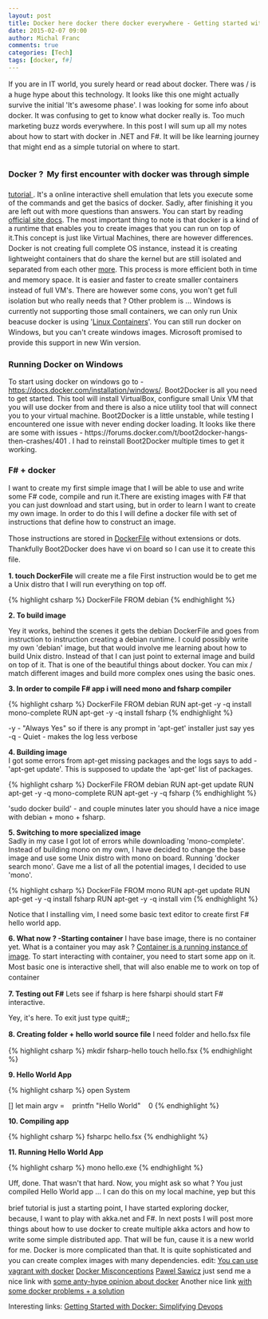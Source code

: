 ```yaml
---
layout: post
title: Docker here docker there docker everywhere - Getting started with docker in .NET with F#
date: 2015-02-07 09:00
author: Michal Franc
comments: true
categories: [Tech]
tags: [docker, f#]
---
```

<p><span style="line-height: 1.5;">If you are in IT world, you surely heard or read about docker. There was / is a huge hype about this technology. It looks like this one might actually survive the initial 'It's awesome phase'. I was looking for some info about docker. It was confusing to get to know what docker really is. Too much marketing buzz words everywhere. In this post I will sum up all my notes about how to start with docker in .NET and F#. It will be like learning journey that might end as a simple tutorial on where to start.</span></p>

<h3>Docker ?<span style="font-size: 1.5em; font-weight: 300; line-height: 1.5;"> </span> My first encounter with docker was through simple</h3>

<p><a href="https://www.docker.com/tryit">tutorial </a>. It's a online interactive shell emulation that lets you execute some of the commands and get the basics of docker. Sadly, after finishing it you are left out with more questions than answers. You can start by reading <a href="https://www.docker.com/whatisdocker/">official site docs</a>. The most important thing to note is that docker is a kind of a runtime that enables you to create images that you can run on top of it.<span style="line-height: 1.5;">This concept is just like Virtual Machines, there are however differences. Docker is not creating full complete OS instance, instead it is creating lightweight containers that do share the kernel but are still isolated and separated from each other </span><a style="line-height: 1.5;" href="http://stackoverflow.com/questions/16047306/how-is-docker-io-different-from-a-normal-virtual-machine">more</a><span style="line-height: 1.5;">. This process is more efficient both in time and memory space. It is easier and faster to create smaller containers instead of full VM's. There are however some cons, you won't get full isolation but who really needs that ? Other problem is ... Windows is currently not supporting those small containers, we can only run Unix beacuse docker is using '<a href="https://linuxcontainers.org/">Linux Containers</a>'. You can still run docker on Windows, but you can't create windows images. Microsoft promised to provide this support in new Win version.</span></p>

<h3>Running Docker on Windows</h3>

<p>To start using docker on windows go to - <a href="https://docs.docker.com/installation/windows">https://docs.docker.com/installation/windows/</a>. Boot2Docker is all you need to get started. This tool will install VirtualBox, configure small Unix VM that you will use docker from and there is also a nice utility tool that will connect you to your virtual machine. Boot2Docker is a little unstable, while testing I encountered one issue with never ending docker loading. It looks like there are some with issues - https://forums.docker.com/t/boot2docker-hangs-then-crashes/401 . I had to reinstall Boot2Docker multiple times to get it working.</p>

<h3>F# + docker</h3>

<p>I want to create my first simple image that I will be able to use and write some F# code, compile and run it.There are existing images with F# that you can just download and start using, but in order to learn I want to create my own image. In order to do this I will define a docker file with set of instructions that define how to construct an image.</p>

<p><span style="line-height: 1.5;">Those instructions are stored in </span><a style="line-height: 1.5;" href="https://docs.docker.com/reference/builder/">DockerFile</a><span style="line-height: 1.5;"> without extensions or dots. Thankfully Boot2Docker does have vi on board so I can use it to create this file.</span></p>

<p><strong>1&#46; touch DockerFile</strong> will create me a file First instruction would be to get me a Unix distro that I will run everything on top off.</p>


{% highlight csharp %}
DockerFile
FROM debian
{% endhighlight %}


<p><strong>2&#46; To build image</strong></p>

<p>Yey it works, behind the scenes it gets the debian DockerFile and goes from instruction to instruction creating a debian runtime. I could possibly write my own 'debian' image, but that would involve me learning about how to build Unix distro. Instead of that I can just point to external image and build on top of it. That is one of the beautiful things about docker. You can mix / match different images and build more complex ones using the basic ones.</p>

<p><strong>3&#46; In order to compile F# app i will need mono and fsharp compiler</strong></p>


{% highlight csharp %}
DockerFile
FROM debian
RUN apt-get -y -q install mono-complete
RUN apt-get -y -q install fsharp
{% endhighlight %}


<p>-y - "Always Yes" so if there is any prompt in 'apt-get' installer just say yes -q - Quiet - makes the log less verbose</p>

<p><strong>4&#46; Building image</strong><br />
I got some errors from apt-get missing packages and the logs says to add - 'apt-get update'. This is supposed to update the 'apt-get' list of packages.</p>


{% highlight csharp %}
DockerFile
FROM debian
RUN apt-get update
RUN apt-get -y -q mono-complete
RUN apt-get -y -q fsharp
{% endhighlight %}


<p>'sudo docker build' - and couple minutes later you should have a nice image with debian + mono + fsharp.</p>

<p><strong>5&#46; Switching to more specialized image</strong><br />
Sadly in my case I got lot of errors while downloading 'mono-complete'. Instead of building mono on my own, I have decided to change the base image and use some Unix distro with mono on board. Running 'docker search mono'. Gave me a list of all the potential images, I decided to use 'mono'.</p>


{% highlight csharp %}
DockerFile
FROM mono
RUN apt-get update
RUN apt-get -y -q install fsharp
RUN apt-get -y -q install vim
{% endhighlight %}


<p>Notice that I installing vim, I need some basic text editor to create first F# hello world app.</p>

<p><strong>6&#46; What now ? -Starting container</strong> I have base image, there is no container yet. What is a container you may ask ? <a href="http://stackoverflow.com/questions/23735149/docker-image-vs-container">Container is a running instance of image</a>. <span style="line-height: 1.5;">To start interacting with container, you need to start some app on it. Most basic one is interactive shell, that will also enable me to work on top of container</span></p>

<p><strong>7&#46; Testing out F#</strong> Lets see if fsharp is here fsharpi should start F# interactive.</p>

<p>Yey, it's here. To exit just type quit#;;</p>

<p><strong>8</strong><span style="line-height: 1.5;"><strong>. Creating folder + hello world source file</strong></span> <span style="line-height: 1.5;"><strong></strong> I need folder and hello.fsx file</span></p>

{% highlight csharp %}
mkdir fsharp-hello
touch hello.fsx
{% endhighlight %}

<p><strong>9&#46; Hello World App</strong></p>

{% highlight csharp %}
open System

[<EntryPoint>]
let main argv =
   printfn "Hello World"
   0
{% endhighlight %}


<p><strong>10&#46; Compiling app</strong></p>


{% highlight csharp %}
fsharpc hello.fsx
{% endhighlight %}

<p><strong>11&#46; Running Hello World App</strong></p>

{% highlight csharp %}
mono hello.exe
{% endhighlight %}


<p>Uff, done. That wasn't that hard. Now, you might ask so what ? You just compiled Hello World app ... I can do this on my local machine, yep but this</p>

<p><span style="line-height: 1.5;">brief tutorial is just a starting point, I have started exploring docker, because, I want to play with akka.net and F#. In next posts I will post more things about how to use docker to create multiple akka actors and how to write some simple distributed app. That will be fun, cause it is a new world for me. Docker is more complicated than that. It is quite </span>sophisticated<span style="line-height: 1.5;"> and you can create complex images with many </span>dependencies<span style="line-height: 1.5;">. </span> edit: <a href="https://www.vagrantup.com/blog/feature-preview-vagrant-1-6-docker-dev-environments.html">You can use vagrant with docker</a> <a href="https://devopsu.com/blog/docker-misconceptions/">Docker Misconceptions</a> <a style="line-height: 1.5;" href="http://pawel.sawicz.eu/">Pawel Sawicz</a><span style="line-height: 1.5;"> just send me a nice link with </span><a style="line-height: 1.5;" href="http://iops.io/blog/docker-hype/">some anty-hype opinion about docker</a> Another nice link <a href="http://phusion.github.io/baseimage-docker/">with some docker problems + a solution </a></p>

<p>Interesting links:
<a href="https://www.toptal.com/devops/getting-started-with-docker-simplifying-devops">Getting Started with Docker: Simplifying Devops</a></p>

